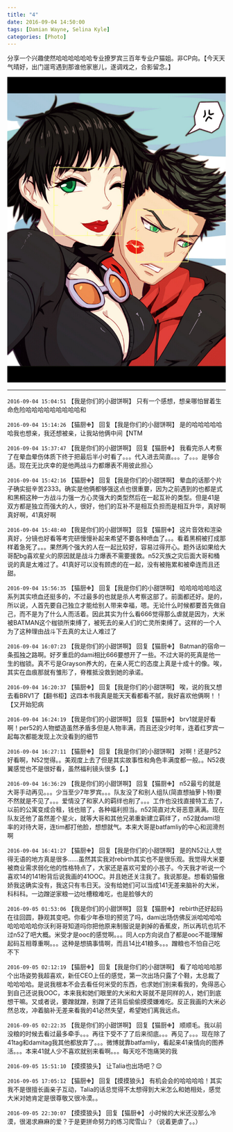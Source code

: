 ```yaml
---
title: "4"
date: 2016-09-04 14:50:00
tags: [Damian Wayne, Selina Kyle]
categories: [Photo]
---
```


<p>分享一个兴趣使然哈哈哈哈哈哈专业撩罗宾三百年专业户猫姐。非CP向。【今天天气晴好，出门遛弯遇到那谁他家崽儿，遂调戏之，合影留念。】<br /></p>

![](https://raw.githubusercontent.com/alicewish/meowchain247/master/img_cVZNdzJtQk9JV2RZV0RZYThuQ2JvWHpuUzBSUWdhUnNXUjIvaEU2UWk1c1NxdU9wUzlYdW9RPT0.jpg)

---

`2016-09-04 15:04:51` 【我是你们的小甜饼啊】 只有一个感想，想亲哪怕冒着生命危险哈哈哈哈哈哈哈哈哈和

`2016-09-04 15:14:26` 【猫厨✙】 回复【我是你们的小甜饼啊】 是的哈哈哈哈哈哈我也想亲，我还想被亲，让我站他俩中间【NTM

`2016-09-04 15:37:47` 【我是你们的小甜饼啊】 回复【猫厨✙】 我看完杀人考察了在晕血晕伤体质下终于把最后半小时看了。。。代入进去简直。。。了。。。是够合适。现在无比庆幸的是他两战斗力都爆表不用彼此担心

`2016-09-04 15:42:16` 【猫厨✙】 回复【我是你们的小甜饼啊】 晕血的话那个片子确实挺辛苦2333。确实是他俩都够强这点也很重要，因为之前遇到的也都是式和黑桐这种一方战斗力强一方心灵强大的类型然后在一起互补的类型。但是41是双方都是独立而强大的人，很好，他们的互补不是相互负担而是相互升华，真好啊真好啊，41真好啊

`2016-09-04 15:48:40` 【我是你们的小甜饼啊】 回复【猫厨✙】 这片音效和渲染真好，分镜也好看等考完研慢慢补起来希望不要各种喷血了。。。看着黑桐被打成那样着急死了。。。果然两个强大的人在一起比较好，容易过得开心。题外话如果给大哥配bg喜欢星火的原因就是战斗力爆表不需要援救。n52灭族之灾后面大哥和桶说的真是太难过了。41真好可以没有顾虑的在一起，没有被拖累和被牵连而且还甜。

`2016-09-04 15:56:35` 【猫厨✙】 回复【我是你们的小甜饼啊】 哈哈哈哈哈哈这系列其实喷血还挺多的，不过最多的也就是杀人考察这部了。前面都还好。是的，所以说，人首先要自己独立才能给别人带来幸福，嗯。无论什么时候都要首先做自己，而不是为了什么人而活着。因此其实为什么看666觉得那么虐就是因为，大米被BATMAN这个枷锁所束缚了，被死去的亲人们的亡灵所束缚了。这样的一个人为了这种理由战斗下去真的太让人难过了

`2016-09-04 16:07:23` 【我是你们的小甜饼啊】 回复【猫厨✙】 Batman的宿命一条孤独之路啊。好歹重启的dami相比666要想开了一些。不过大哥的死真是他一生的枷锁。真不亏是Grayson养大的，在亲人死亡的态度上真是十成十的像。唉，其实在血痕那就有雏形了，脊椎抵没救到她的承诺。

`2016-09-04 16:20:37` 【猫厨✙】 回复【我是你们的小甜饼啊】 唉，说的我又想去看BRV1了【翻书柜】这四本书我真是能天天看都看不腻，我好喜欢他俩啊！！【又开始犯病

`2016-09-04 16:24:19` 【我是你们的小甜饼啊】 回复【猫厨✙】 brv1就是好看啊！per52的人物塑造虽然矛盾多但是人物丰满，而且还没少时年，连着红罗宾一起每次都能发现上次没看到的细节

`2016-09-04 16:27:11` 【猫厨✙】 回复【我是你们的小甜饼啊】 对啊！还是P52好看啊，N52觉得。。美观度上去了但是其实故事性和角色丰满度都一般。。N52夜翼感觉也不是很好看，虽然福利镜头很多【。】

`2016-09-04 16:36:29` 【我是你们的小甜饼啊】 回复【猫厨✙】 n52最亏的就是大哥手动再见。。。少当至少7年罗宾。。。队友没了和别人组队(简直想抽萝卜特)要不然就是不见了。。。爱情没了和家人的羁绊也削了。。。工作也没找直接特工去了，以前的公寓变成合租，钱也赔了，各种福利担当。n52简直对大哥恶意满满。现在队友还他了虽然差个星火，就等大哥和其他兄弟重新建立羁绊了，n52就dami坦率的对待大哥，连tim都打他脸，想想就气。本来大哥是batfamliy的中心和润滑剂啊

`2016-09-04 16:41:27` 【猫厨✙】 回复【我是你们的小甜饼啊】 是的N52让人觉得无语的地方真是很多……虽然其实我对rebirth其实也不是很乐观。我觉得大米要被商业需求弱化他的性格特点了，大家还是喜欢可爱的小孩子。今天我才听说一个喜欢14的141粉背后说我画的41OOC。并且她还关注我了。我说那是。想看奶猫傲娇我这确实没有，我这只有韦日天。没有给她们可以当成141无差来脑补的大米，科科科。一边蹭逆家粮一边吐槽粮难吃，也是脸够大的

`2016-09-05 01:53:06` 【我是你们的小甜饼啊】 回复【猫厨✙】 rebirth还好起码在往回圆，静观其变吧。你看少年泰坦的预览了吗，dami出场仿佛反派哈哈哈哈哈哈哈哈哈你沃利哥哥知道吗你把他原来制服说是剥掉的香蕉皮，所以再坑也坑不过n52了吧大概。米受才是ooc的感觉啊。。。同人cp方向说白了都是ooc不能理解起码互相尊重啊。。。这种是想搞事情啊，而且14比41粮多。。。蹭粮也不怕自己吃不下

`2016-09-05 02:12:19` 【猫厨✙】 回复【我是你们的小甜饼啊】 看了哈哈哈哈那个出场姿势我超喜欢，新任CEO上任的感觉，第一次出场只露了个鞋，太总裁了哈哈哈哈。是说我根本不会去看任何米受的东西，也求她们别来看我的，免得恶心到自己还说我OOC，本来我和她们眼里的大米和大哥就不是同样的人，她们到底想干嘛。又或者说，要蹭就蹭，别蹭了还背后偷偷摸摸嫌难吃。反正我画的大米必然总攻，冲着脑补无差来看我的41必然失望，希望她们离我远点。

`2016-09-05 02:22:35` 【我是你们的小甜饼啊】 回复【猫厨✙】 顺顺毛。我以前没粮的时候去看过最多牵手。。。再往下受不了了后来彻底。。。再见了。。。现在除了41tag和damitag我其他都放弃了。。。微博就靠batfamliy，看起来41亲情向的图养活。。。本来41就人少不喜欢就别来看啊。。。每天吃不饱痛哭的我

`2016-09-05 15:51:10` 【摸摸狼头】 让Talia也出场吧？😌

`2016-09-05 17:05:12` 【猫厨✙】 回复【摸摸狼头】 有机会会的哈哈哈哈！其实我不是很擅长画亲子互动，Talia的话总觉得不太想得到大米怎么和她相处，感觉大米对她肯定是很尊敬又很冷漠。。

`2016-09-05 22:30:07` 【摸摸狼头】 回复【猫厨✙】 小时候的大米还没那么冷漠，很渴求麻麻的爱？于是更拼命努力的练习爬雪山？（说着更虐了。。）
